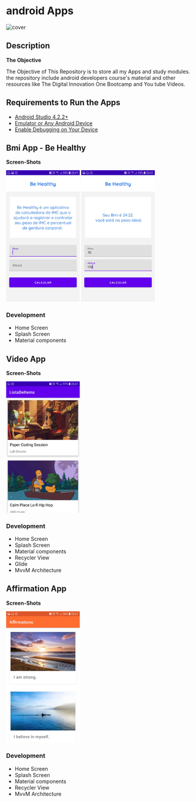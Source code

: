 # android Apps 



![cover](link)

## Description

**The Objective** 

The Objective of This Repository  is to store all my Apps and study modules. the repository include android developers course's material and other resources like The Digital Innovation  One Bootcamp and You tube Videos.



## Requirements to Run the Apps

-  [Android Studio 4.2.2+](https://developer.android.com/studio)
- [Emulator or Any Android Device](https://developer.android.com/studio/run/emulator)
- [Enable Debugging on Your Device](https://developer.android.com/studio/debug)



## Bmi App - Be Healthy
**Screen-Shots**
<div align="left">
  <p>
    <img src="https://github.com/rafaelm229/Android-Apps/blob/main/assets/Screenshots/BmiApp.jpeg" width="200" title="hover text">
    <img src="https://github.com/rafaelm229/Android-Apps/blob/main/assets/Screenshots/BmiApp_1.jpeg" width="200" title="hover text">
  </p>
 </div>
 
 ### Development 
 - Home Screen
 - Splash Screen
 - Material components
 
 
 
 ## Video App
 **Screen-Shots**
 
 <div align="left">
  <p>
    <img src="https://github.com/rafaelm229/Android-Apps/blob/main/assets/Screenshots/VideoApp.jpeg" width="200" title="hover text">
  </p>
 </div>
 
  ### Development 
 - Home Screen
 - Splash Screen
 - Material components
 - Recycler View
 - Glide
 - MvvM Architecture
 
 ## Affirmation App
 **Screen-Shots**
 
 <div align="left">
  <p>
    <img src="https://github.com/rafaelm229/Android-Apps/blob/main/assets/Screenshots/AffirmationApp.jpeg" width="200" title="hover text">
  </p>
 </div>
 
  ### Development 
 - Home Screen
 - Splash Screen
 - Material components
 - Recycler View
 - MvvM Architecture
 
